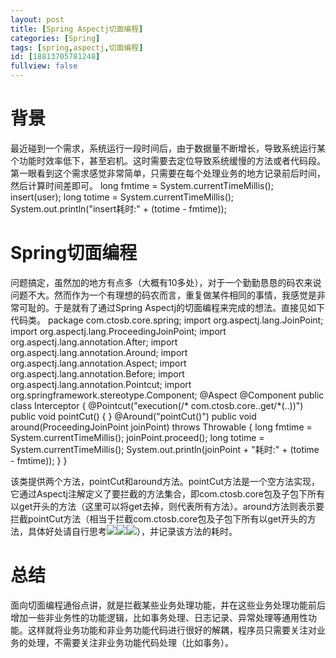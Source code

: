 ```yaml
---
layout: post
title: [Spring Aspectj切面编程]
categories: [Spring]
tags: [spring,aspectj,切面编程]
id: [18813705781248]
fullview: false
---
```

# 背景

最近碰到一个需求，系统运行一段时间后，由于数据量不断增长，导致系统运行某个功能时效率低下，甚至宕机。这时需要去定位导致系统缓慢的方法或者代码段。第一眼看到这个需求感觉非常简单，只需要在每个处理业务的地方记录前后时间，然后计算时间差即可。
long fmtime = System.currentTimeMillis(); insert(user); long totime = System.currentTimeMillis(); System.out.println("insert耗时:" + (totime - fmtime));

# Spring切面编程

问题搞定，虽然加的地方有点多（大概有10多处），对于一个勤勤恳恳的码农来说问题不大。然而作为一个有理想的码农而言，重复做某件相同的事情，我感觉是非常可耻的。于是就有了通过Spring Aspectj的切面编程来完成的想法。直接见如下代码类。
package com.ctosb.core.spring; import org.aspectj.lang.JoinPoint; import org.aspectj.lang.ProceedingJoinPoint; import org.aspectj.lang.annotation.After; import org.aspectj.lang.annotation.Around; import org.aspectj.lang.annotation.Aspect; import org.aspectj.lang.annotation.Before; import org.aspectj.lang.annotation.Pointcut; import org.springframework.stereotype.Component; @Aspect @Component public class Interceptor { @Pointcut("execution(/* com.ctosb.core..get/*(..))") public void pointCut() { } @Around("pointCut()") public void around(ProceedingJoinPoint joinPoint) throws Throwable { long fmtime = System.currentTimeMillis(); joinPoint.proceed(); long totime = System.currentTimeMillis(); System.out.println(joinPoint + "耗时:" + (totime - fmtime)); } }

该类提供两个方法，pointCut和around方法。pointCut方法是一个空方法实现，它通过Aspectj注解定义了要拦截的方法集合，即com.ctosb.core包及子包下所有以get开头的方法（这里可以将get去掉，则代表所有方法）。around方法则表示要拦截pointCut方法（相当于拦截com.ctosb.core包及子包下所有以get开头的方法，具体好处请自行思考![](http://img.baidu.com/hi/jx2/j_0020.gif)![](http://img.baidu.com/hi/jx2/j_0020.gif)![](http://img.baidu.com/hi/jx2/j_0020.gif)），并记录该方法的耗时。

# 总结

面向切面编程通俗点讲，就是拦截某些业务处理功能，并在这些业务处理功能前后增加一些非业务性的功能逻辑，比如事务处理、日志记录、异常处理等通用性功能。这样就将业务功能和非业务功能代码进行很好的解耦，程序员只需要关注对业务的处理，不需要关注非业务功能代码处理（比如事务）。
